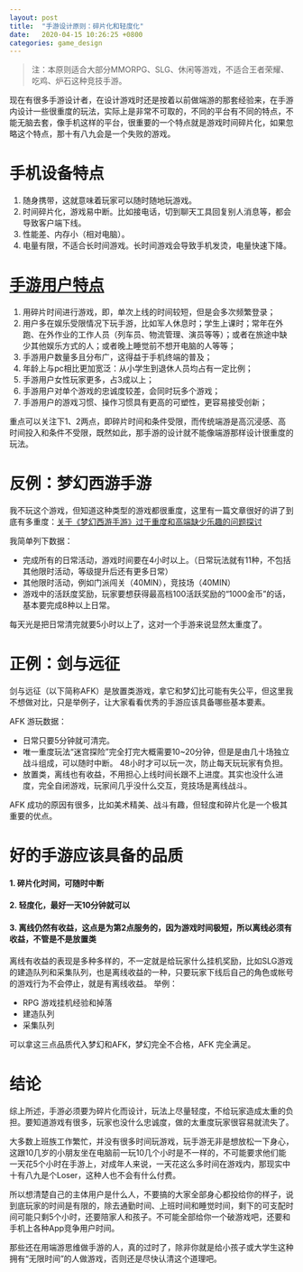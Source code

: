 ```yaml
---
layout: post
title:  "手游设计原则：碎片化和轻度化"
date:   2020-04-15 10:26:25 +0800
categories: game_design
---
```


> 注：本原则适合大部分MMORPG、SLG、休闲等游戏，不适合王者荣耀、吃鸡、炉石这种竞技手游。

现在有很多手游设计者，在设计游戏时还是按着以前做端游的那套经验来，在手游内设计一些很重度的玩法，实际上是非常不可取的，不同的平台有不同的特点，不能无脑去套，像手机这样的平台，很重要的一个特点就是游戏时间碎片化，如果忽略这个特点，那十有八九会是一个失败的游戏。

# 手机设备特点
1. 随身携带，这就意味着玩家可以随时随地玩游戏。
2. 时间碎片化，游戏易中断。比如接电话，切到聊天工具回复别人消息等，都会导致客户端下线。
3. 性能差、内存小（相对电脑）。
4. 电量有限，不适合长时间游戏。长时间游戏会导致手机发烫，电量快速下降。

# [手游用户特点](中国手游用户的习惯和特点有那些？)
1. 用碎片时间进行游戏，即，单次上线的时间较短，但是会多次频繁登录；
2. 用户多在娱乐受限情况下玩手游，比如军人休息时；学生上课时；常年在外跑、在外作业的工作人员（列车员、物流管理、演员等等）；或者在旅途中缺少其他娱乐方式的人；或者晚上睡觉前不想开电脑的人等等；
3. 手游用户数量多且分布广，这得益于手机终端的普及；
4. 年龄上与pc相比更加宽泛：从小学生到退休人员均占有一定比例；
5. 手游用户女性玩家更多，占3成以上；
6. 手游用户对单个游戏的忠诚度较差，会同时玩多个游戏；
7. 手游用户的游戏习惯、操作习惯具有更高的可塑性，更容易接受创新；

重点可以关注下1、2两点，即碎片时间和条件受限，而传统端游是高沉浸感、高时间投入和条件不受限，既然如此，那手游的设计就不能像端游那样设计很重度的玩法。

# 反例：梦幻西游手游
我不玩这个游戏，但知道这种类型的游戏都很重度，这里有一篇文章很好的讲了到底有多重度：[关于《梦幻西游手游》过于重度和高端缺少乐趣的问题探讨](http://gamethk.com/news/detail/5754/6.html)

我简单列下数据：
* 完成所有的日常活动，游戏时间要在4小时以上。（日常玩法就有11种，不包括其他限时活动，等级提升后还有更多日常）
* 其他限时活动，例如门派闯关（40MIN），竞技场（40MIN）
* 游戏中的活跃度奖励，玩家要想获得最高档100活跃奖励的“1000金币”的话，基本要完成8种以上日常。

每天光是把日常清完就要5小时以上了，这对一个手游来说显然太重度了。

# 正例：剑与远征
剑与远征（以下简称AFK）是放置类游戏，拿它和梦幻比可能有失公平，但这里我不想做对比，只是举例子，让大家看看优秀的手游应该具备哪些基本要素。

AFK 游玩数据：
* 日常只要5分钟就可清完。
* 唯一重度玩法“迷宫探险”完全打完大概需要10~20分钟，但是是由几十场独立战斗组成，可以随时中断。 48小时才可以玩一次，防止每天玩玩家有负担。
* 放置类，离线也有收益，不用担心上线时间长跟不上进度。其实也没什么进度，完全自闭游戏，玩家间几乎没什么交互，竞技场是离线战斗。

AFK 成功的原因有很多，比如美术精美、战斗有趣，但轻度和碎片化是一个极其重要的优点。

# 好的手游应该具备的品质
#### 1. 碎片化时间，可随时中断
#### 2. 轻度化，最好一天10分钟就可以
#### 3. 离线仍然有收益，这点是为第2点服务的，因为游戏时间极短，所以离线必须有收益，不管是不是放置类
离线有收益的表现是多种多样的，不一定就是给玩家什么挂机奖励，比如SLG游戏的建造队列和采集队列，也是离线收益的一种，只要玩家下线后自己的角色或帐号的游戏行为不会停止，就是有离线收益。
举例：
* RPG 游戏挂机经验和掉落
* 建造队列
* 采集队列

可以拿这三点品质代入梦幻和AFK，梦幻完全不合格，AFK 完全满足。


# 结论
综上所述，手游必须要为碎片化而设计，玩法上尽量轻度，不给玩家造成太重的负担。要知道游戏有很多，玩家也没什么忠诚度，做的太重度玩家很容易就流失了。

大多数上班族工作繁忙，并没有很多时间玩游戏，玩手游无非是想放松一下身心，这跟10几岁的小朋友坐在电脑前一玩10几个小时是不一样的，不可能要求他们能一天花5个小时在手游上，对成年人来说，一天花这么多时间在游戏内，那现实中十有八九是个Loser，这种人也不会有什么付费。

所以想清楚自己的主体用户是什么人，不要搞的大家全部身心都投给你的样子，说到底玩家的时间是有限的，除去通勤时间、上班时间和睡觉时间，剩下的可支配时间可能只剩5个小时，还要陪家人和孩子。不可能全部给你一个破游戏吧，还要和手机上各种App竞争用户时间。

那些还在用端游思维做手游的人，真的过时了，除非你就是给小孩子或大学生这种拥有“无限时间”的人做游戏，否则还是尽快认清这个道理吧。


